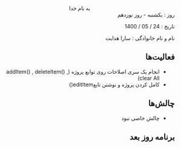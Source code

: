 <div dir="rtl" align="center">
به نام خدا
</div>
<div dir="rtl" align="right">
روز : یکشنبه - روز نوزدهم

تاریخ : 24 / 05 / 1400

نام و نام خانوادگی : سارا هدایت

## فعالیت‌ها
* انجام یک سری اصلاحات روی توابع پروژه (addItem() , deleteItem() , clear All)
* کامل کردن پروژه و نوشتن تابعeditItem() 

## چالش‌ها
* چالش خاصی نبود

## برنامه روز بعد

</div>